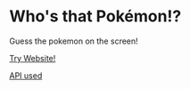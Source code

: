 # Who's that Pokémon!?

Guess the pokemon on the screen!

[Try Website!](https://dynguy.github.io/whos_that_pokemon/)

[API used](https://pokeapi.co/)
